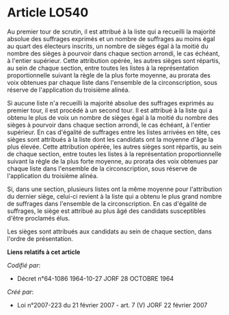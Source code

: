 # Article LO540

Au premier tour de scrutin, il est attribué à la liste qui a recueilli la majorité absolue des suffrages exprimés et un
nombre de suffrages au moins égal au quart des électeurs inscrits, un nombre de sièges égal à la moitié du nombre des sièges
à pourvoir dans chaque section arrondi, le cas échéant, à l'entier supérieur. Cette attribution opérée, les autres sièges
sont répartis, au sein de chaque section, entre toutes les listes à la représentation proportionnelle suivant la règle de la
plus forte moyenne, au prorata des voix obtenues par chaque liste dans l'ensemble de la circonscription, sous réserve de
l'application du troisième alinéa.

Si aucune liste n'a recueilli la majorité absolue des suffrages exprimés au premier tour, il est procédé à un second tour. Il
est attribué à la liste qui a obtenu le plus de voix un nombre de sièges égal à la moitié du nombre des sièges à pourvoir
dans chaque section arrondi, le cas échéant, à l'entier supérieur. En cas d'égalité de suffrages entre les listes arrivées en
tête, ces sièges sont attribués à la liste dont les candidats ont la moyenne d'âge la plus élevée. Cette attribution opérée,
les autres sièges sont répartis, au sein de chaque section, entre toutes les listes à la représentation proportionnelle
suivant la règle de la plus forte moyenne, au prorata des voix obtenues par chaque liste dans l'ensemble de la
circonscription, sous réserve de l'application du troisième alinéa.

Si, dans une section, plusieurs listes ont la même moyenne pour l'attribution du dernier siège, celui-ci revient à la liste
qui a obtenu le plus grand nombre de suffrages dans l'ensemble de la circonscription. En cas d'égalité de suffrages, le siège
est attribué au plus âgé des candidats susceptibles d'être proclamés élus.

Les sièges sont attribués aux candidats au sein de chaque section, dans l'ordre de présentation.

**Liens relatifs à cet article**

_Codifié par_:

  - Décret n°64-1086 1964-10-27 JORF 28 OCTOBRE 1964

_Créé par_:

  - Loi n°2007-223 du 21 février 2007 - art. 7 (V) JORF 22 février 2007

